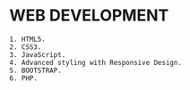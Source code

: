 # WEB DEVELOPMENT
```
1. HTML5.
2. CSS3.
3. JavaScript.
4. Advanced styling with Responsive Design.
5. BOOTSTRAP.
6. PHP.
